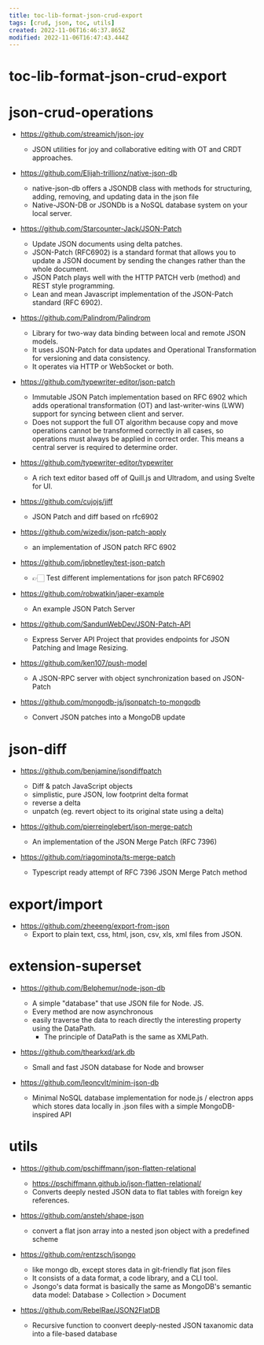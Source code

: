 ```yaml
---
title: toc-lib-format-json-crud-export
tags: [crud, json, toc, utils]
created: 2022-11-06T16:46:37.865Z
modified: 2022-11-06T16:47:43.444Z
---
```


# toc-lib-format-json-crud-export

# json-crud-operations
- https://github.com/streamich/json-joy
  - JSON utilities for joy and collaborative editing with OT and CRDT approaches. 

- https://github.com/Elijah-trillionz/native-json-db
  - native-json-db offers a JSONDB class with methods for structuring, adding, removing, and updating data in the json file
  - Native-JSON-DB or JSONDb is a NoSQL database system on your local server.

- https://github.com/Starcounter-Jack/JSON-Patch
  - Update JSON documents using delta patches.
  - JSON-Patch (RFC6902) is a standard format that allows you to update a JSON document by sending the changes rather than the whole document. 
  - JSON Patch plays well with the HTTP PATCH verb (method) and REST style programming.
  - Lean and mean Javascript implementation of the JSON-Patch standard (RFC 6902).

- https://github.com/Palindrom/Palindrom
  - Library for two-way data binding between local and remote JSON models. 
  - It uses JSON-Patch for data updates and Operational Transformation for versioning and data consistency. 
  - It operates via HTTP or WebSocket or both.

- https://github.com/typewriter-editor/json-patch
  - Immutable JSON Patch implementation based on RFC 6902 which adds operational transformation (OT) and last-writer-wins (LWW) support for syncing between client and server. 
  - Does not support the full OT algorithm because copy and move operations cannot be transformed correctly in all cases, so operations must always be applied in correct order. This means a central server is required to determine order.
- https://github.com/typewriter-editor/typewriter
  - A rich text editor based off of Quill.js and Ultradom, and using Svelte for UI.

- https://github.com/cujojs/jiff
  - JSON Patch and diff based on rfc6902
- https://github.com/wizedix/json-patch-apply
  - an implementation of JSON patch RFC 6902

- https://github.com/jpbnetley/test-json-patch
  - 👉🏻 Test different implementations for json patch RFC6902

- https://github.com/robwatkin/japer-example
  - An example JSON Patch Server
- https://github.com/SandunWebDev/JSON-Patch-API
  - Express Server API Project that provides endpoints for JSON Patching and Image Resizing. 
- https://github.com/ken107/push-model
  - A JSON-RPC server with object synchronization based on JSON-Patch

- https://github.com/mongodb-js/jsonpatch-to-mongodb
  - Convert JSON patches into a MongoDB update
# json-diff
- https://github.com/benjamine/jsondiffpatch
  - Diff & patch JavaScript objects
  - simplistic, pure JSON, low footprint delta format
  - reverse a delta
  - unpatch (eg. revert object to its original state using a delta)

- https://github.com/pierreinglebert/json-merge-patch
  - An implementation of the JSON Merge Patch (RFC 7396)
- https://github.com/riagominota/ts-merge-patch
  - Typescript ready attempt of RFC 7396 JSON Merge Patch method
# export/import
- https://github.com/zheeeng/export-from-json
  - Export to plain text, css, html, json, csv, xls, xml files from JSON.
# extension-superset
- https://github.com/Belphemur/node-json-db
  - A simple "database" that use JSON file for Node. JS.
  - Every method are now asynchronous
  - easily traverse the data to reach directly the interesting property using the DataPath. 
    - The principle of DataPath is the same as XMLPath.

- https://github.com/thearkxd/ark.db
  - Small and fast JSON database for Node and browser

- https://github.com/leoncvlt/minim-json-db
  - Minimal NoSQL database implementation for node.js / electron apps which stores data locally in .json files with a simple MongoDB-inspired API
# utils
- https://github.com/pschiffmann/json-flatten-relational
  - https://pschiffmann.github.io/json-flatten-relational/
  - Converts deeply nested JSON data to flat tables with foreign key references.

- https://github.com/ansteh/shape-json
  - convert a flat json array into a nested json object with a predefined scheme

- https://github.com/rentzsch/jsongo
  - like mongo db, except stores data in git-friendly flat json files
  - It consists of a data format, a code library, and a CLI tool.
  - Jsongo's data format is basically the same as MongoDB's semantic data model: Database > Collection > Document

- https://github.com/RebelRae/JSON2FlatDB
  - Recursive function to coonvert deeply-nested JSON taxanomic data into a file-based database
